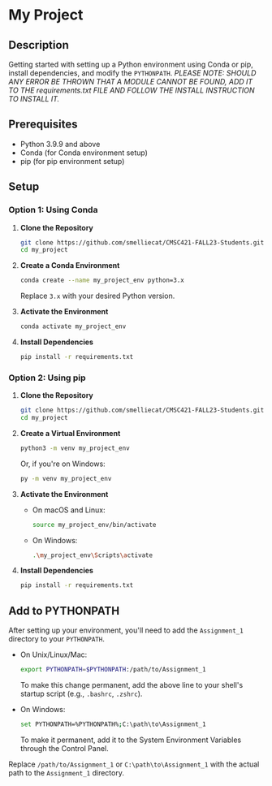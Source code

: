 # My Project

## Description

Getting started with setting up a Python environment using Conda or pip, install dependencies, and modify the `PYTHONPATH`.
_PLEASE NOTE: SHOULD ANY ERROR BE THROWN THAT A MODULE CANNOT BE FOUND, ADD IT TO THE *requirements.txt* FILE AND FOLLOW  THE INSTALL INSTRUCTION TO INSTALL IT._

## Prerequisites

- Python 3.9.9 and above
- Conda (for Conda environment setup)
- pip (for pip environment setup)

## Setup

### Option 1: Using Conda

1. **Clone the Repository**

    ```bash
    git clone https://github.com/smelliecat/CMSC421-FALL23-Students.git
    cd my_project
    ```

2. **Create a Conda Environment**

    ```bash
    conda create --name my_project_env python=3.x
    ```

    Replace `3.x` with your desired Python version.

3. **Activate the Environment**

    ```bash
    conda activate my_project_env
    ```

4. **Install Dependencies**

    ```bash
    pip install -r requirements.txt
    ```

### Option 2: Using pip

1. **Clone the Repository**

    ```bash
    git clone https://github.com/smelliecat/CMSC421-FALL23-Students.git
    cd my_project
    ```

2. **Create a Virtual Environment**

    ```bash
    python3 -m venv my_project_env
    ```

    Or, if you're on Windows:

    ```bash
    py -m venv my_project_env
    ```

3. **Activate the Environment**

    - On macOS and Linux:

        ```bash
        source my_project_env/bin/activate
        ```

    - On Windows:

        ```bash
        .\my_project_env\Scripts\activate
        ```

4. **Install Dependencies**

    ```bash
    pip install -r requirements.txt
    ```

## Add to PYTHONPATH

After setting up your environment, you'll need to add the `Assignment_1` directory to your `PYTHONPATH`.

- On Unix/Linux/Mac:

    ```bash
    export PYTHONPATH=$PYTHONPATH:/path/to/Assignment_1
    ```

    To make this change permanent, add the above line to your shell's startup script (e.g., `.bashrc`, `.zshrc`).

- On Windows:

    ```bash
    set PYTHONPATH=%PYTHONPATH%;C:\path\to\Assignment_1
    ```

    To make it permanent, add it to the System Environment Variables through the Control Panel.

Replace `/path/to/Assignment_1` or `C:\path\to\Assignment_1` with the actual path to the `Assignment_1` directory.
